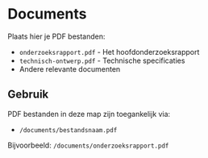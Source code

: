 # Documents

Plaats hier je PDF bestanden:

- `onderzoeksrapport.pdf` - Het hoofdonderzoeksrapport
- `technisch-ontwerp.pdf` - Technische specificaties
- Andere relevante documenten

## Gebruik

PDF bestanden in deze map zijn toegankelijk via:

- `/documents/bestandsnaam.pdf`

Bijvoorbeeld: `/documents/onderzoeksrapport.pdf`
